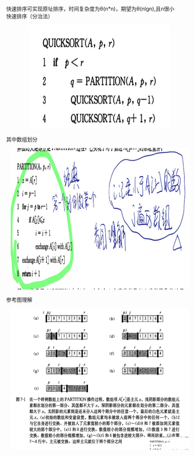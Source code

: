 快速排序可实现原址排序，时间复杂度为θ(n*n)，期望为θ(nlgn),且n很小  
快速排序（分治法）  
<p align="center">
    <img src="https://raw.githubusercontent.com/YoungMagic/Study/master/media/IMG_0159.JPG", width="380", height = "280">
</p>
其中数组划分  
<p align="center">
    <img src="https://raw.githubusercontent.com/YoungMagic/Study/master/media/IMG_0160.JPG", width="480", height = "380">
</p>
参考图理解
<p align="center">
    <img src="https://raw.githubusercontent.com/YoungMagic/Study/master/media/IMG_0161.JPG", width="480", height = "380">
</p>
